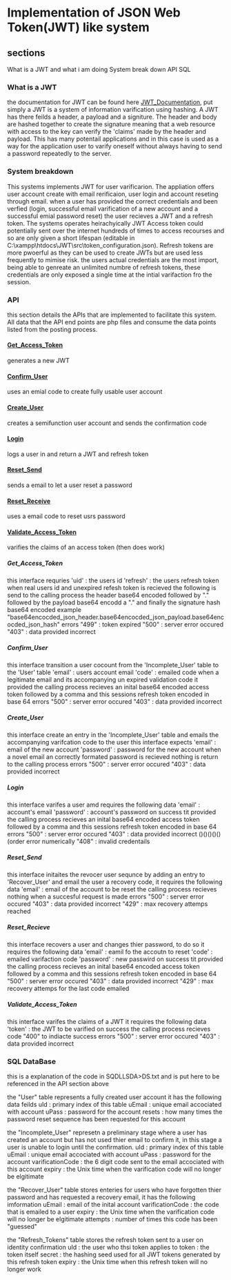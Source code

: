 # Implementation of JSON Web Token(JWT) like system

## sections
What is a JWT and what i am doing
System break down
API
SQL



### What is a JWT
the documentation for JWT can be found here [JWT_Documentation](https://www.jwt.io/introduction), put simply a JWT is a system of information varification using hashing. A JWT has there feilds a header, a payload and a signiture. The header and body are hashed together to create the signature meaning that a web resource with access to the key can verify the 'claims' made by the header and payload. This has many potentail applications and in this case is used as a way for the application user to varify oneself without always having to send a password repeatedly to the server.

### System breakdown
This systems implements JWT for user varificarion. The appliation offers user account create with email rerificaion, user login and account reseting through email. when a user has provided the correct credentials and been verfied (login, successful email varification of a new account and a successful emial password reset) the user recieves a JWT and a refresh token. The systems operates heirachyically JWT Access token could potentially sent over the internet hundreds of times to access recourses and so are only given a short lifespan (editable in C:\xampp\htdocs\JWT\src\token_configuration.json). Refresh tokens are more pwoerful as they can be used to create JWTs but are used less frequently to mimise risk. the users actual credentials are the most import, being able to genreate an unlimited numbre of refresh tokens, these credentials are only exposed a single time at the intial varifaction fro the session.

### API
this section details the APIs that are implemented to facilitate this system. All data that the API end points are php files and consume the data points listed from the posting process. 

#### [Get_Access_Token](#Get_Access_Token)
  generates a new JWT 
#### [Confirm_User](#Confirm_User)
  uses an emial code to create fully usable user account
#### [Create_User](#Create_User)
  creates a semifunction user account and sends the confirmation code
#### [Login](#Login)
  logs a user in and return a JWT and refresh token
#### [Reset_Send](#Reset_Send)
  sends a email to let a user reset a password
#### [Reset_Receive](#Reset_Receive)
  uses a email code to reset usrs password  
#### [Validate_Access_Token](#Validate_Access_Token)
  varifies the claims of an access token (then does work)

##### Get_Access_Token
this interface requries
'uid' : the users id
'refresh' : the users refresh token
when real users id and unexpired refesh token is recieved the following is send to the calling process
the header base64 encoded followed by "." followed by the payload base64 encodd a "." and finally the signature hash base64 encoded
example "base64encocded_json_header.base64encocded_json_payload.base64encocded_json_hash"
errors
"499" : token expired
"500" : server error occured
"403" : data provided incorrect

##### Confirm_User
this interface transition a user cocount from the 'Incomplete_User' table to the 'User' table
'email' : users account email
'code' : emailed code
when a legitimate email and its accompanying un expired validation code it provided the calling process recieves an inital base64 encoded access token followed by a comma and this sessions refresh token encoded in base 64
errors
"500" : server error occured
"403" : data provided incorrect

##### Create_User
this interface create an entry in the 'Incomplete_User' table and emails the accompanying varifcation code to the user this interface expects
'email' : email of the new account
'password' : password for the new account
when a novel email an correctly formated password is recieved nothing is return to the calling process
errors
"500" : server error occured
"403" : data provided incorrect


##### Login
this interface varifes a user amd requires the following data
'email' : account's email
'password' : account's password
on success tit provided the calling process recieves an inital base64 encoded access token followed by a comma and this sessions refresh token encoded in base 64
errors
"500" : server error occured
"403" : data provided incorrect ()()()()()(order error numerically
"408" : invalid credentails

##### Reset_Send
this interface initaites the revocer user sequnce by adding an entry to 'Recover_User' and email the user a recovery code, it requires the following data
'email' : email of the account to be reset
the calling process recieves nothing when a succesful request is made
errors
"500" : server error occured
"403" : data provided incorrect
"429" : max recovery attemps reached

##### Reset_Recieve
this interface recovers a user and changes thier password, to do so it requires the following data
'email' : eamil fo the accoutn to reset
'code' : emailed varifaction code
'password' : new passwird
on success tit provided the calling process recieves an inital base64 encoded access token followed by a comma and this sessions refresh token encoded in base 64
"500" : server error occured
"403" : data provided incorrect
"429" : max recovery attemps for the last code emailed

##### Validate_Access_Token
this interface varifes the claims of a JWT it requires the following data
'token' : the JWT to be varified
on success the calling process recieves code "400" to indiacte success
errors
"500" : server error occured
"403" : data provided incorrect



### SQL DataBase
this is a explanation of the code in SQDLLSDA>DS.txt and is put here to be referenced in the API section above

the "User" table represents a fully created user account it has the following data feilds
uId : primary index of this table
uEmail : unique email accociated with account
uPass : password for the account
resets : how many times the password reset sequence has been requested for this account

the "Incomplete_User" represetn a preliminary stage where a user has created an account but has not used thier email to confirm it, in this stage a user is unable to login until the confirmation.
uId : primary index of this table
uEmail : unique email accociated with account
uPass : password for the account
varificationCode : the 6 digit code sent to the email accociated with this account
expiry : the Unix time when the varification code will no longer be elgitimate

the "Recover_User" table stores enteries for users who have forgotten thier password and has requested a recovery email, it has the following imformation
uEmail : email of the inital account 
varificationCode : the code that is emailed to a user
expiry : the Unix time when the varification code will no longer be elgitimate
attempts : number of times this code has been "guessed"

the "Refresh_Tokens" table stores the refresh token sent to a user on identity confirmation
uId : the user who thsi token applies to
token : the token itself
secret : the hashing seed used for all JWT tokens generated by this refresh token
expiry : the Unix time when this refresh token will no longer work





